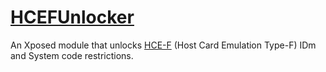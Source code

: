 # [HCEFUnlocker](https://github.com/OLIET2357/HCEFUnlocker)

An Xposed module that unlocks [HCE-F](https://source.android.com/docs/core/connect/felica) (Host Card Emulation Type-F) IDm and System code restrictions.
